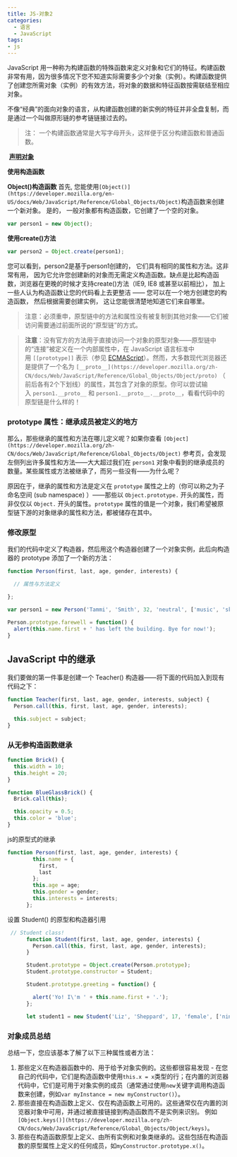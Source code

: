 ```yaml
---
title: JS-对象2
categories:
  - 语言
  - JavaScript
tags:
- js
---
```


JavaScript 用一种称为构建函数的特殊函数来定义对象和它们的特征。构建函数非常有用，因为很多情况下您不知道实际需要多少个对象（实例）。构建函数提供了创建您所需对象（实例）的有效方法，将对象的数据和特征函数按需联结至相应对象。

不像“经典”的面向对象的语言，从构建函数创建的新实例的特征并非全盘复制，而是通过一个叫做原形链的参考链链接过去的。

> 注： 一个构建函数通常是大写字母开头，这样便于区分构建函数和普通函数。

 **[声明对象](https://developer.mozilla.org/en-US/docs/Learn/JavaScript/Objects/Basics#Object_basics)**

**使用构造函数**

**Object()构造函数**
首先, 您能使用`[Object()](https://developer.mozilla.org/en-US/docs/Web/JavaScript/Reference/Global_Objects/Object)`构造函数来创建一个新对象。 是的， 一般对象都有构造函数，它创建了一个空的对象。

```js
var person1 = new Object();
```

**使用create()方法**

```js
var person2 = Object.create(person1);
```

您可以看到，person2是基于person1创建的， 它们具有相同的属性和方法。这非常有用， 因为它允许您创建新的对象而无需定义构造函数。缺点是比起构造函数，浏览器在更晚的时候才支持create()方法（IE9,  IE8 或甚至以前相比）， 加上一些人认为构造函数让您的代码看上去更整洁 —— 您可以在一个地方创建您的构造函数， 然后根据需要创建实例， 这让您能很清楚地知道它们来自哪里。

> 注意：必须重申，原型链中的方法和属性没有被复制到其他对象——它们被访问需要通过前面所说的“原型链”的方式。

> **注意**：没有官方的方法用于直接访问一个对象的原型对象——原型链中的“连接”被定义在一个内部属性中，在 JavaScript 语言标准中用 `[[prototype]]` 表示（参见 [ECMAScript](https://developer.mozilla.org/en-US/docs/Glossary/ECMAScript "ECMAScript: ECMAScript is the scripting language on which JavaScript is based. Ecma International is in charge of standardizing ECMAScript.")）。然而，大多数现代浏览器还是提供了一个名为 `[__proto__](https://developer.mozilla.org/zh-CN/docs/Web/JavaScript/Reference/Global_Objects/Object/proto)` （前后各有2个下划线）的属性，其包含了对象的原型。你可以尝试输入 `person1.__proto__` 和 `person1.__proto__.__proto__`，看看代码中的原型链是什么样的！

### prototype 属性：继承成员被定义的地方
那么，那些继承的属性和方法在哪儿定义呢？如果你查看 `[Object](https://developer.mozilla.org/zh-CN/docs/Web/JavaScript/Reference/Global_Objects/Object)` 参考页，会发现左侧列出许多属性和方法——大大超过我们在 `person1` 对象中看到的继承成员的数量。某些属性或方法被继承了，而另一些没有——为什么呢？

原因在于，继承的属性和方法是定义在 `prototype` 属性之上的（你可以称之为子命名空间 (sub namespace) ）——那些以 `Object.prototype.` 开头的属性，而非仅仅以 `Object.` 开头的属性。`prototype` 属性的值是一个对象，我们希望被原型链下游的对象继承的属性和方法，都被储存在其中。

### 修改原型

我们的代码中定义了构造器，然后用这个构造器创建了一个对象实例，此后向构造器的 prototype 添加了一个新的方法：

```js
function Person(first, last, age, gender, interests) {

  // 属性与方法定义

};

var person1 = new Person('Tammi', 'Smith', 32, 'neutral', ['music', 'skiing', 'kickboxing']);

Person.prototype.farewell = function() {
  alert(this.name.first + ' has left the building. Bye for now!');
}
```

## JavaScript 中的继承

我们要做的第一件事是创建一个 Teacher() 构造器——将下面的代码加入到现有代码之下：

```js
function Teacher(first, last, age, gender, interests, subject) {
  Person.call(this, first, last, age, gender, interests);

  this.subject = subject;
}
```

### 从无参构造函数继承

```js
function Brick() {
  this.width = 10;
  this.height = 20;
}

function BlueGlassBrick() {
  Brick.call(this);

  this.opacity = 0.5;
  this.color = 'blue';
}
```

js的原型式的继承

```js
function Person(first, last, age, gender, interests) {
        this.name = {
          first,
          last
        };
        this.age = age;
        this.gender = gender;
        this.interests = interests;
      };
```

设置 Student() 的原型和构造器引用

```js
 // Student class!
      function Student(first, last, age, gender, interests) {
        Person.call(this, first, last, age, gender, interests);
      }

      Student.prototype = Object.create(Person.prototype);
      Student.prototype.constructor = Student;

      Student.prototype.greeting = function() {

        alert('Yo! I\'m ' + this.name.first + '.');
      };

      let student1 = new Student('Liz', 'Sheppard', 17, 'female', ['ninjitsu', 'air cadets']);
```

### 对象成员总结
总结一下，您应该基本了解了以下三种属性或者方法：

1.  那些定义在构造器函数中的、用于给予对象实例的。这些都很容易发现 - 在您自己的代码中，它们是构造函数中使用`this.x = x`类型的行；在内置的浏览器代码中，它们是可用于对象实例的成员（通常通过使用`new`关键字调用构造函数来创建，例如`var myInstance = new myConstructor()`）。
2.  那些直接在构造函数上定义、仅在构造函数上可用的。这些通常仅在内置的浏览器对象中可用，并通过被直接链接到构造函数而不是实例来识别。 例如`[Object.keys()](https://developer.mozilla.org/zh-CN/docs/Web/JavaScript/Reference/Global_Objects/Object/keys)`。
3.  那些在构造函数原型上定义、由所有实例和对象类继承的。这些包括在构造函数的原型属性上定义的任何成员，如`myConstructor.prototype.x()`。









